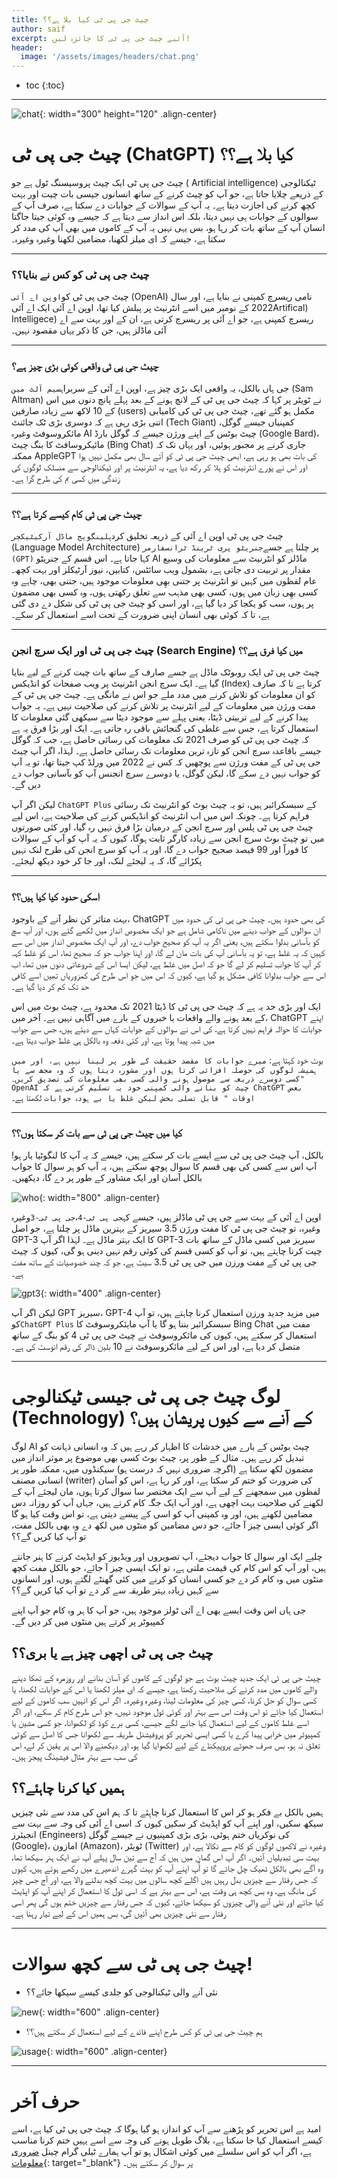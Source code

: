 ```yaml
---
title: چیٹ جی پی ٹی کیا بلا ہے؟؟
author: saif
excerpt: آئیے چیٹ جی پی ٹی کا جائزہ لیں!
header:
  image: '/assets/images/headers/chat.png'
---
```


* toc
{:toc}

---

![chat]({{site.baseurl}}/assets/images/chatgpt/chat.png){: width="300"
height="120" .align-center}

# چیٹ جی پی ٹی (ChatGPT) کیا بلا ہے؟؟

چیٹ جی پی ٹی ایک چیٹ پروسیسنگ ٹول ہے جو ( Artificial intelligence) ٹیکنالوجی کے
ذریعے چلایا جاتا ہے، جو آپ کو چیٹ کرنے کے ساتھ انسانوں جیسی بات چیت اور بہت کچھ
کرنے کی اجازت دیتا ہے۔ یہ آپ کے سوالات کے جوابات دے سکتا ہے، صرف آپ کے سوالوں کے
جوابات ہی نہیں دیتا، بلکہ اس انداز سے دیتا ہے کہ  جیسے وہ کوئی جیتا جاگتا انسان
آپ کے ساتھ بات کر رہا ہو، بس یہی نہیں یہ آپ کے کاموں میں بھی آپ کی مدد کر سکتا
ہے، جیسے کہ ای میلز لکھنا، مضامین لکھنا وغیرہ وغیرہ۔

---

### چیٹ جی پی ٹی کو کس نے بنایا؟؟

چیٹ جی پی ٹی کو`اوپن اے آئی` (OpenAI) نامی ریسرچ کمپنی نے بنایا ہے، اور سال 2022
کے نومبر میں اسے انٹرنیٹ پر پبلش کیا تھا، اوپن اے آئی ایک اے آئیArtifical) Intelligece) ریسرچ کمپنی ہے،
جو اے آئی پر ریسرچ کرتی ہے، ان کے اور بہت سے اے آئی ماڈلز ہیں، جن کا ذکر یہاں
مقصود نہیں۔

---

### چیٹ جی پی ٹی واقعی کوئی بڑی چیز ہے؟

جی ہاں بالکل، یہ واقعی ایک بڑی چیز ہے، اوپن اے آئی کے سربراہ`سیم آلٹ مین` (Sam
Altman) نے ٹویٹر پر کہا کہ چیٹ جی پی ٹی کے لانچ ہونے کے بعد پہلے پانچ دنوں میں
اس کے 10 لاکھ سے زیادہ صارفین (users) مکمل ہو گئے تھے، چیٹ جی پی ٹی کی کامیابی
اتنی بڑی رہی ہے کہ دوسری بڑی ٹک جائنٹ (Tech Giant) کمپنیاں جیسے گوگل، مائکروسوفٹ
وغیرہ AI چیٹ بوٹس کے اپنے ورژن جیسے کہ گوگل بارڈ (Google Bard)، مائیکروسافٹ کا
بنگ چیٹ (Bing Chat) جاری کرنے پر مجبور ہوئیں، اور یہاں تک کہ ممکنہ AppleGPT کی
بات بھی ہو رہی ہے، ابھی چیٹ جی پی ٹی کو آئے سال بھی مکمل نہیں ہوا اور اس نے پورے
انٹرنیٹ کو ہلا کر رکھ دیا ہے، یہ انٹرنیٹ پر اور ٹیکنالوجی سے منسلک لوگوں کی
زندگی میں کسی بم کی طرح گرا ہے۔

---

### چیٹ جی پی ٹی کام کیسے کرتا ہے؟؟

چیٹ جی پی ٹی اوپن اے آئی کے ذریعہ تخلیق کردہ`لینگویج ماڈل آرکیٹیکچر` (Language
Model Architecture) پر چلتا ہے جسے`جنریٹو پری ٹرینڈ ٹرانسفارمر (GPT)` کہا جاتا
ہے۔ اس قسم کے جنریٹو AI ماڈلز کو انٹرنیٹ سے معلومات کی وسیع مقدار پر تربیت دی
جاتی ہے، بشمول ویب سائٹس، کتابیں، نیوز آرٹیکلز اور بہت کچھ۔ عام لفظوں میں کہیں تو
انٹرنیٹ پر جتنی بھِی معلومات موجود ہیں، جتنی بھی، چاہے وہ کسی بھِی زبان میں ہوں،
کسی بھی مذہب سے تعلق رکھتی ہوں، وہ کسی بھی مضمون پر ہوں، سب کو یکجا کر دیا گیا ہے، اور اسی کو چیٹ جی پی ٹی کی شکل دے دی گئی ہے، تا کہ کوئی بھی انسان
اپنی ضرورت کے تحت اسے استعمال کر سکے۔

---

### چیٹ جی پی ٹی اور ایک سرچ انجن (Search Engine) میں کیا فرق ہے؟؟

چیٹ جی پی ٹی ایک روبوٹک ماڈل ہے جسے صارف کے ساتھ بات چیت کرنے کے لیے بنایا گیا
ہے۔ ایک سرچ انجن انٹرنیٹ پر ویب صفحات کو انڈیکس (Index) کرتا ہے تا کہ صارف کو ان معلومات کو تلاش کرنے میں مدد ملے جو اس نے مانگی ہے۔ چیٹ جی پی ٹی کے مفت ورژن میں
معلومات کے لیے انٹرنیٹ پر تلاش کرنے کی صلاحیت نہیں ہے۔ یہ جواب پیدا کرنے کے لیے
تربیتی ڈیٹا، یعنی پہلے سے موجود دیٹا سے سیکھی گئی معلومات کا استعمال کرتا ہے،
جس سے غلطی کی گنجائش باقی رہ جاتی ہے۔ ایک اور بڑا فرق یہ ہے کہ چیٹ جی پی ٹی کو صرف 2021 تک معلومات کی رسائی حاصل ہے، جب کہ گوگل جیسے باقاعدہ سرچ انجن کو تازہ
ترین معلومات تک رسائی حاصل ہے۔ لہذا، اگر آپ چیٹ جی پی ٹی کے مفت ورژن سے پوچھیں کہ کس نے 2022 میں ورلڈ کپ جیتا تھا، تو یہ آپ کو جواب نہیں دے سکے گا، لیکن گوگل،
یا دوسرے سرچ انجنس آپ کو بآسانی جواب دے دیں گے۔

لیکن اگر آپ `ChatGPT Plus` کے سبسکرائبر ہیں، تو یہ چیٹ بوٹ کو انٹرنیٹ تک رسائی فراہم کرتا ہے۔ چونکہ اس میں اب انٹرنیٹ کو انڈیکس کرنے کی صلاحیت ہے، اس لیے چیٹ جی پی ٹی پلس اور سرچ انجن کے درمیان بڑا فرق نہیں رہ گیا، اور کئی صورتوں میں تو
چیٹ بوٹ سرچ انجن سے زیادہ کارگر ثابت ہوگا، کیوں کہ یہ آپ کو آپ کے سوالات کا فوراً اور 99 فیصد صحیح جواب دے گا، اور یہ آپ کو سرچ انجن کی طرح لنک نہیں پکڑائے گا، کہ یہ لیجئے لنک، اور جا کر خود دیکھ لیجئے۔

---

### اسکی حدود کیا کیا ہیں؟؟

بہت متاثر کن نظر آنے کے باوجود، ChatGPT کی بھی حدود ہیں۔ چیٹ جی پی ٹی کی حدود میں ان سوالوں کے جواب دینے میں ناکامی شامل ہے جو ایک مخصوص انداز میں لکھے گئے ہوں، اور آپ سچ کو بآسانی بدلوا سکتے ہیں، یعنی اگر یہ آپ کو صحیح جواب دے، اور آپ
ایک مخصوص انداز میں اس سے کہیں کہ یہ غلط ہے، تو یہ بآسانی آپ کی بات مان لے گا،
اور اپنا جواب جو کہ صحیح تھا، اس کو غلط کہہ کر آپ کا جواب تسلیم کر لے گا جو کہ اصل میں غلط ہے، لیکن ایسا اس کے شروعاتی دنوں میں تھا، اب اس سے جواب بدلوانا کافی مشکل ہو
گیا ہے، کیوں کہ اس میں جو اس طرح کی کمزوریاں تھِیں اسے کافی حد تک کم کر دیا گیا ہے۔

ایک اور بڑی حد یہ ہے کہ چیٹ جی پی ٹی کا ڈیٹا 2021 تک محدود ہے، چیٹ بوٹ میں اس کے بعد ہونے والے واقعات یا خبروں کے بارے میں آگاہی نہیں ہے۔ آخر میں، ChatGPT
اپنے جوابات کا حوالہ فراہم نہیں کرتا ہے، کی اس نے سوالوں کے جوابات کہاں سے دیئے ہیں، جس سے جواب میں شبہ پیدا ہوتا ہے، اور کئی دفعہ وہ بالکل ہی غلط جواب دیتا ہے۔

بوٹ خود کہتا ہے:
`میرے جوابات کا مقصد حقیقت کے طور پر لینا نہیں ہے، اور میں ہمیشہ لوگوں کی حوصلہ افزائی کرتا ہوں اور مشورہ دیتا ہوں کہ وہ مجھ سے یا کسی دوسرے ذریعہ سے موصول ہونے والی کسی بھی معلومات کی تصدیق کریں۔"  OpenAI چیٹ کو بنانے والی کمپنی خود یہ تسلیم کرتی ہے کہ ChatGPT بعض اوقات " قابل تسلی بخش لیکن غلط یا بے ہودہ جوابات`
لکھتا ہے۔

---

### کیا میں چیٹ جی پی ٹی سے بات کر سکتا ہوں؟؟

بالکل، آپ چیٹ جی پی ٹی سے ایسے بات کر سکتے ہیں، جیسے کہ یہ آپ کا لنگوٹیا یار ہو! آپ اس سے کسی کی بھی قسم کا سوال پوچھ سکتے ہیں، یہ آپ کو ہر سوال کا جواب بالکل آسان اور
ایک مشاور کے طور پر دے گا، دیکھیں۔

![who]({{site.baseurl}}/assets/images/chatgpt/who.png){: width="800"
.align-center}

اوپن اے آئی کے بہت سے جی پی ٹی ماڈلز ہیں، جیسے
کہ`جی پی ٹی-4`،`جی پی ٹی-3`وغیرہ وغیرہ، تو چیٹ جی پی ٹی کا مفت ورژن 3.5 سیریز
کے بہترین ماڈل پر چلتا ہے، جو اصل GPT-3 کا ایک بہتر ماڈل ہے۔ لہٰذا اگر آپ GPT-3
سیریز میں کسی ماڈل کے ساتھ بات چیت کرنا چاہتے ہیں، تو آپ کو کسی قسم کی کوئی رقم
نہیں دینی ہو گی، کیوں کہ چیٹ جی پی ٹی کے مفت ورزن میں جی پی ٹی 3.5 سیٹ ہے، جو کہ چند خصوصیات کے ساتھ مفت ہے۔

![gpt3]({{site.baseurl}}/assets/images/chatgpt/gpt3.png){: width="400"
.align-center}

لیکن اگر آپ GPT سیریز، GPT-4 میں مزید جدید ورزن استعمال کرنا چاہتے ہیں، تو آپ
کو`ChatGPT Plus` سبسکرائبر بننا ہو گا یا آپ مایئکروسوفٹ کا Bing Chat مفت میں استعمال کر سکتے ہیں، کیوں کی مائکروسوفٹ نے چیٹ جی پی ٹی 4 کو بنگ کے ساتھ متصل کر
دیا ہے، اور اس کے لیے مائکروسوفٹ نے 10 بلین ڈالر کی رقم انوسٹ کی ہے۔

---

# لوگ چیٹ جی پی ٹی جیسی ٹیکنالوجی (Technology) کے آنے سے کیوں پریشان ہیں؟

لوگ AI چیٹ بوٹس کے بارے میں خدشات کا اظہار کر رہے ہیں کہ وہ انسانی ذہانت کو
تبدیل کر رہے ہیں۔ مثال کے طور پر، چیٹ بوٹ کسی بھی موضوع پر موثر انداز میں مضمون لکھ سکتا ہے (اگرچہ ضروری نہیں کہ درست ہو) سیکنڈوں میں، ممکنہ طور پر انسانی مصنف (writer) کی ضرورت کو ختم کر سکتا ہے، اور کر رہا ہے، اس کو آسان لفظوں میں سمجھنے
کے لیے آپ سے ایک مختصر سا سوال کرتا ہوں، مان لیجئے آپ کے لکھنے کی صلاحیت بہت
اچھی ہے، اور آپ ایک جگہ کام کرتے ہیں، جہاں آپ کو روزانہ دس مضامین لکھنے ہیں، اور وہ کمپنی آپ کو اسی کے پیسے دیتی ہے، تو اس وقت کیا ہو گا اگر کوئی ایسی چیز آ جائے، جو دس مضامین کو منٹوں میں لکھ دے وہ بھی بالکل مفت، تو آپ کیا کریں گے؟؟

چلیے ایک اور سوال کا جواب دیجئے، آپ تصویروں اور ویڈیوز کو ایڈیٹ کرنے کا ہنر جانتے ہیں، اور آپ کو اس کام کی قیمت ملتی ہے،
تو ایک ایسی چیز آ جائے، جو بالکل مفت کچھ منٹوں میں وہ کام کر دے جو کسی انسان کو کرنے میں کئی گھنٹے لگتے ہوں، اور انسانوں سے کہیں زیادہ بہتر طریقہ سے کر دے تو آپ
کیا کریں گے؟؟

جی ہاں اس وقت ایسے بھی اے آئی ٹولز موجود ہیں، جو آپ کا ہر وہ کام جو آپ اپنے
کمپیوٹر پر کرتے ہیں منٹوں میں کر دیں گے۔

## چیٹ جی پی ٹی اچھی چیز ہے یا بری؟؟

چیٹ جی پی ٹی ایک جدید چیٹ بوٹ ہے جو لوگوں کے کاموں کو آسان بنانے اور روزمرہ کے
تھکا دینے والے کاموں میں مدد کرنے کی صلاحیت رکھتا ہے، جیسے کہ ای میلز لکھنا یا
اس کے جوابات لکھنا، یا کسی سوال کو حل کرنا، کسی چیز کی معلومات لینا، وغیرہ
وغیرہ۔ اگر اس کو انہیں سب کاموں کے لیے استعمال کیا جاِئے تو اس وقت اس سے بہتر اور
کوئی ٹول موجود نہیں، جو اس طرح کام کر سکے، اور اگر اسے غلط کاموں کے لیے استعمال کیا جانے لگے جیسے، کسی برے کوڈ کو لکھوانا، جو کسی مشین یا کمپیوٹر میں خرابی پیدا کرے یا کسی ایسی تحریر کو پروفیشنل طریقہ سے لکھوانا جس کا اصل سے کوئی تعلق نہ 
ہو، بس صرف جھوٹے پروپیکنڈے کے لیے لکھوایا گیا ہو، اور دیکھنے والا اس پر یقین کر لے،
اس کی سب سے بہتر مثال فیشینگ پیجز ہیں۔

## ہمیں کیا کرنا چاہئے؟؟

ہمیں بالکل بے فکر ہو کر اس کا استعمال کرنا چاہِئے تا کہ ہم اس کی مدد سے نئی چیزیں سیکھ
سکیں، اور اپنے آپ کو اپڈیٹ کر سکیں کیوں کہ اسی اے آئی کی وجہ سے بہت سے انجیئرز (Engineers) کی نوکریاں ختم ہوئی، بڑی بڑی کمپنیوں نے جیسے گوگل (Google)، امازون (Amazon)، ٹویٹر (Twitter) وغیرہ نے لاکھوں لوگوں کو کام سے نکالا ہے، اور بہت سی
تبدیلیاں آئیں۔ اگر آپ اس گمان میں ہیں کہ آج سے تین سال پہلے آپ نے ایک ہنر
سیکھا تھا، وہ آگے بھی بالکل ٹھیک چل جائے گا تو آُپ اپنے آپ کو بہت گہرے اندھیرے میں
رکھے ہوئے ہیں، کیوں کہ جس رفتار سے چیزیں بدل رہیں ہیں اگلے کچھ سالوں میں بہت کچھ بدلنے والا ہے، اور آج جس چیز کی مانگ ہے، وہ بس کچھ ہی وقت ہے، اس سے بہتر ہے کہ اسی ٹول کا استعمال کر اپنے آپ کو اپڈیٹ کیا جائے اور نئی آنے والی چیزوں کو سیکھا جائے، کیوں کہ جس رفتار سے چیزیں ختم ہوں گی پھر اسی رفتار سے نئی چیزیں بھی آئیں
گی، بس ہمیں اس کے لیے تیار رہنا ہے۔

---

# چیٹ جی پی ٹی سے کچھ سوالات!

- نئی آنے والی ٹیکنالوجی کو جلدی کیسے سیکھا جائے؟؟

![new]({{site.baseurl}}/assets/images/chatgpt/new.png){: width="600"
.align-center}

- ہم چیٹ جی پی ٹی کو کس طرح اپنے فائدے کے لیے استعمال کر سکتے ہیں؟؟

![usage]({{site.baseurl}}/assets/images/chatgpt/usage.png){: width="600"
.align-center}

----

# حرف آخر

امید ہے اس تحریر کو پڑھنے سے آپ کو اندازہ ہو گیا ہوگا کہ چیٹ جی پی ٹی کیا ہے، اسے کیسے استعمال کیا جا سکتا ہے، بلاگ طویل ہونے کی وجہ سے اسے یہیں ختم کرنا مناسب ہے، اگر آپ کو اس سلسلے میں کوئی اشکال ہو تو آپ ہمارے ٹیلی گرام
چینل [ضروری معلومات](https://t.me/impoinfo){: target="_blank"} پر سوال کر سکتے
ہیں۔

